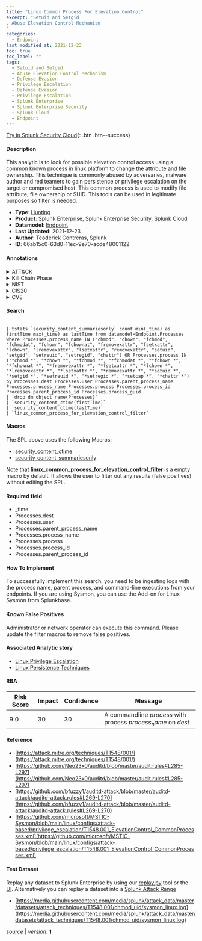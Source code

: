 ```yaml
---
title: "Linux Common Process For Elevation Control"
excerpt: "Setuid and Setgid
, Abuse Elevation Control Mechanism
"
categories:
  - Endpoint
last_modified_at: 2021-12-23
toc: true
toc_label: ""
tags:
  - Setuid and Setgid
  - Abuse Elevation Control Mechanism
  - Defense Evasion
  - Privilege Escalation
  - Defense Evasion
  - Privilege Escalation
  - Splunk Enterprise
  - Splunk Enterprise Security
  - Splunk Cloud
  - Endpoint
---
```




[Try in Splunk Security Cloud](https://www.splunk.com/en_splunk_app_enrichmentus/cyber-security.html){: .btn .btn--success}

#### Description

This analytic is to look for possible elevation control access using a common known process in linux platform to change the attribute and file ownership. This technique is commonly abused by adversaries, malware author and red teamers to gain persistence or privilege escalation on the target or compromised host. This common process is used to modify file attribute, file ownership or SUID. This tools can be used in legitimate purposes so filter is needed.

- **Type**: [Hunting](https://github.com/splunk/security_content/wiki/Detection-Analytic-Types)
- **Product**: Splunk Enterprise, Splunk Enterprise Security, Splunk Cloud
- **Datamodel**: [Endpoint](https://docs.splunk.com/Documentation/CIM/latest/User/Endpoint)
- **Last Updated**: 2021-12-23
- **Author**: Teoderick Contreras, Splunk
- **ID**: 66ab15c0-63d0-11ec-9e70-acde48001122


#### Annotations

<details>
  <summary>ATT&CK</summary>

<div markdown="1">


| ID             | Technique        |  Tactic             |
| -------------- | ---------------- |-------------------- |
| [T1548.001](https://attack.mitre.org/techniques/T1548/001/) | Setuid and Setgid | Defense Evasion, Privilege Escalation |

| [T1548](https://attack.mitre.org/techniques/T1548/) | Abuse Elevation Control Mechanism | Defense Evasion, Privilege Escalation |

</div>
</details>


<details>
  <summary>Kill Chain Phase</summary>

<div markdown="1">

* Exploitation


</div>
</details>


<details>
  <summary>NIST</summary>

<div markdown="1">

* DE.CM



</div>
</details>

<details>
  <summary>CIS20</summary>

<div markdown="1">

* CIS 3
* CIS 5
* CIS 16



</div>
</details>

<details>
  <summary>CVE</summary>

<div markdown="1">


</div>
</details>

#### Search

```

| tstats `security_content_summariesonly` count min(_time) as firstTime max(_time) as lastTime from datamodel=Endpoint.Processes where Processes.process_name IN ("chmod", "chown", "fchmod", "fchmodat", "fchown", "fchownat", "fremovexattr", "fsetxattr", "lchown", "lremovexattr", "lsetxattr", "removexattr", "setuid", "setgid", "setreuid", "setregid", "chattr") OR Processes.process IN ("*chmod *", "*chown *", "*fchmod *", "*fchmodat *", "*fchown *", "*fchownat *", "*fremovexattr *", "*fsetxattr *", "*lchown *", "*lremovexattr *", "*lsetxattr *", "*removexattr *", "*setuid *", "*setgid *", "*setreuid *", "*setregid *", "*setcap *", "*chattr *") by Processes.dest Processes.user Processes.parent_process_name Processes.process_name Processes.process Processes.process_id Processes.parent_process_id Processes.process_guid 
| `drop_dm_object_name(Processes)` 
| `security_content_ctime(firstTime)` 
| `security_content_ctime(lastTime)` 
| `linux_common_process_for_elevation_control_filter`
```

#### Macros
The SPL above uses the following Macros:
* [security_content_ctime](https://github.com/splunk/security_content/blob/develop/macros/security_content_ctime.yml)
* [security_content_summariesonly](https://github.com/splunk/security_content/blob/develop/macros/security_content_summariesonly.yml)

Note that **linux_common_process_for_elevation_control_filter** is a empty macro by default. It allows the user to filter out any results (false positives) without editing the SPL.

#### Required field
* _time
* Processes.dest
* Processes.user
* Processes.parent_process_name
* Processes.process_name
* Processes.process
* Processes.process_id
* Processes.parent_process_id


#### How To Implement
To successfully implement this search, you need to be ingesting logs with the process name, parent process, and command-line executions from your endpoints. If you are using Sysmon, you can use the Add-on for Linux Sysmon from Splunkbase.

#### Known False Positives
Administrator or network operator can execute this command. Please update the filter macros to remove false positives.

#### Associated Analytic story
* [Linux Privilege Escalation](/stories/linux_privilege_escalation)
* [Linux Persistence Techniques](/stories/linux_persistence_techniques)




#### RBA

| Risk Score  | Impact      | Confidence   | Message      |
| ----------- | ----------- |--------------|--------------|
| 9.0 | 30 | 30 | A commandline $process$ with process $process_name$ on $dest$ |


#### Reference

* [https://attack.mitre.org/techniques/T1548/001/](https://attack.mitre.org/techniques/T1548/001/)
* [https://github.com/Neo23x0/auditd/blob/master/audit.rules#L285-L297](https://github.com/Neo23x0/auditd/blob/master/audit.rules#L285-L297)
* [https://github.com/bfuzzy1/auditd-attack/blob/master/auditd-attack/auditd-attack.rules#L269-L270](https://github.com/bfuzzy1/auditd-attack/blob/master/auditd-attack/auditd-attack.rules#L269-L270)
* [https://github.com/microsoft/MSTIC-Sysmon/blob/main/linux/configs/attack-based/privilege_escalation/T1548.001_ElevationControl_CommonProcesses.xml](https://github.com/microsoft/MSTIC-Sysmon/blob/main/linux/configs/attack-based/privilege_escalation/T1548.001_ElevationControl_CommonProcesses.xml)



#### Test Dataset
Replay any dataset to Splunk Enterprise by using our [replay.py](https://github.com/splunk/attack_data#using-replaypy) tool or the [UI](https://github.com/splunk/attack_data#using-ui).
Alternatively you can replay a dataset into a [Splunk Attack Range](https://github.com/splunk/attack_range#replay-dumps-into-attack-range-splunk-server)


* [https://media.githubusercontent.com/media/splunk/attack_data/master/datasets/attack_techniques/T1548.001/chmod_uid/sysmon_linux.log](https://media.githubusercontent.com/media/splunk/attack_data/master/datasets/attack_techniques/T1548.001/chmod_uid/sysmon_linux.log)



[*source*](https://github.com/splunk/security_content/tree/develop/detections/endpoint/linux_common_process_for_elevation_control.yml) \| *version*: **1**